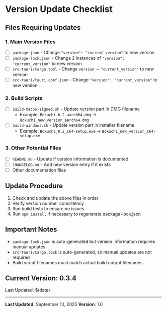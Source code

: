 # Version Update Checklist

## Files Requiring Updates

### 1. Main Version Files

- [ ] `package.json` - Change `"version": "current_version"` to new version
- [ ] `package-lock.json` - Change 2 instances of `"version": "current_version"` to new version
- [ ] `src-tauri/Cargo.toml` - Change `version = "current_version"` to new version
- [ ] `src-tauri/tauri.conf.json` - Change `"version": "current_version"` to new version

### 2. Build Scripts

- [ ] `build-macos-signed.sh` - Update version part in DMG filename
  - Example: `Bokuchi_0.2_aarch64.dmg` → `Bokuchi_new_version_aarch64.dmg`
- [ ] `build-windows.sh` - Update version part in installer filename
  - Example: `Bokuchi_0.2_x64-setup.exe` → `Bokuchi_new_version_x64-setup.exe`

### 3. Other Potential Files

- [ ] `README.md` - Update if version information is documented
- [ ] `CHANGELOG.md` - Add new version entry if it exists
- [ ] Other documentation files

## Update Procedure

1. Check and update the above files in order
2. Verify version number consistency
3. Run build tests to ensure no issues
4. Run `npm install` if necessary to regenerate package-lock.json

## Important Notes

- `package-lock.json` is auto-generated but version information requires manual updates
- `src-tauri/Cargo.lock` is auto-generated, so manual updates are not required
- Build script filenames must match actual build output filenames

## Current Version: 0.3.4

Last Updated: $(date)

---

**Last Updated**: September 10, 2025
**Version**: 1.0
